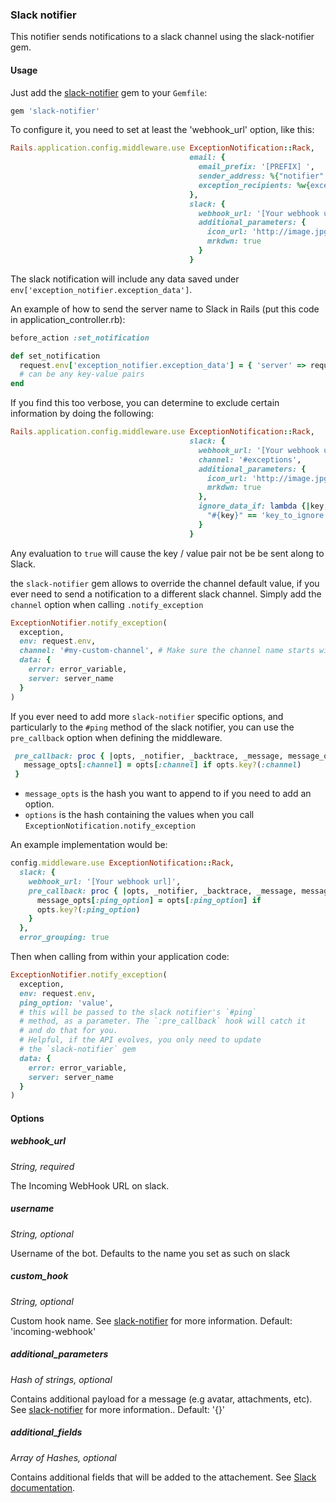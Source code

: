 ### Slack notifier

This notifier sends notifications to a slack channel using the slack-notifier gem.

#### Usage

Just add the [slack-notifier](https://github.com/stevenosloan/slack-notifier) gem to your `Gemfile`:

```ruby
gem 'slack-notifier'
```

To configure it, you need to set at least the 'webhook_url' option, like this:

```ruby
Rails.application.config.middleware.use ExceptionNotification::Rack,
                                        email: {
                                          email_prefix: '[PREFIX] ',
                                          sender_address: %{"notifier" <notifier@example.com>},
                                          exception_recipients: %w{exceptions@example.com}
                                        },
                                        slack: {
                                          webhook_url: '[Your webhook url]',
                                          additional_parameters: {
                                            icon_url: 'http://image.jpg',
                                            mrkdwn: true
                                          }
                                        }
```

The slack notification will include any data saved under `env['exception_notifier.exception_data']`.

An example of how to send the server name to Slack in Rails (put this code in application_controller.rb):

```ruby
before_action :set_notification

def set_notification
  request.env['exception_notifier.exception_data'] = { 'server' => request.env['SERVER_NAME'] }
  # can be any key-value pairs
end
```

If you find this too verbose, you can determine to exclude certain information by doing the following:

```ruby
Rails.application.config.middleware.use ExceptionNotification::Rack,
                                        slack: {
                                          webhook_url: '[Your webhook url]',
                                          channel: '#exceptions',
                                          additional_parameters: {
                                            icon_url: 'http://image.jpg',
                                            mrkdwn: true
                                          },
                                          ignore_data_if: lambda {|key, value|
                                            "#{key}" == 'key_to_ignore' || value.is_a?(ClassToBeIgnored)
                                          }
                                        }
```

Any evaluation to `true` will cause the key / value pair not be be sent along to Slack.


the `slack-notifier` gem allows to override the channel default value, if you ever
need to send a notification to a different slack channel. Simply add the
`channel` option when calling `.notify_exception`

```ruby
ExceptionNotifier.notify_exception(
  exception,
  env: request.env,
  channel: '#my-custom-channel', # Make sure the channel name starts with `#`
  data: {
    error: error_variable,
    server: server_name
  }
)
```

If you ever need to add more `slack-notifier` specific options, and
particularly to the `#ping` method of the slack notifier, you can use
the `pre_callback` option when defining the middleware.
```ruby
 pre_callback: proc { |opts, _notifier, _backtrace, _message, message_opts|
   message_opts[:channel] = opts[:channel] if opts.key?(:channel)
 }

```
- `message_opts` is the hash you want to append to if you need to add an option.
- `options` is the hash containing the values when you call
  `ExceptionNotification.notify_exception`

An example implementation would be:
```ruby
config.middleware.use ExceptionNotification::Rack,
  slack: {
    webhook_url: '[Your webhook url]',
    pre_callback: proc { |opts, _notifier, _backtrace, _message, message_opts|
      message_opts[:ping_option] = opts[:ping_option] if
      opts.key?(:ping_option)
    }
  },
  error_grouping: true
```
Then when calling from within your application code:
```ruby
ExceptionNotifier.notify_exception(
  exception,
  env: request.env,
  ping_option: 'value',
  # this will be passed to the slack notifier's `#ping`
  # method, as a parameter. The `:pre_callback` hook will catch it
  # and do that for you.
  # Helpful, if the API evolves, you only need to update
  # the `slack-notifier` gem
  data: {
    error: error_variable,
    server: server_name
  }
)

```
#### Options

##### webhook_url

*String, required*

The Incoming WebHook URL on slack.

##### username

*String, optional*

Username of the bot. Defaults to the name you set as such on slack

##### custom_hook

*String, optional*

Custom hook name. See [slack-notifier](https://github.com/stevenosloan/slack-notifier#custom-hook-name) for
more information. Default: 'incoming-webhook'

##### additional_parameters

*Hash of strings, optional*

Contains additional payload for a message (e.g avatar, attachments, etc). See [slack-notifier](https://github.com/stevenosloan/slack-notifier#additional-parameters) for more information.. Default: '{}'

##### additional_fields

*Array of Hashes, optional*

Contains additional fields that will be added to the attachement. See [Slack documentation](https://api.slack.com/docs/message-attachments).
